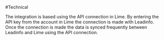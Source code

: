 #Technical

The integration is based using the API connection in Lime. By entering the API key from the account in Lime the connection is made with Leadinfo. Once the connection is made the data is synced frequently between Leadinfo and Lime using the API connection.

